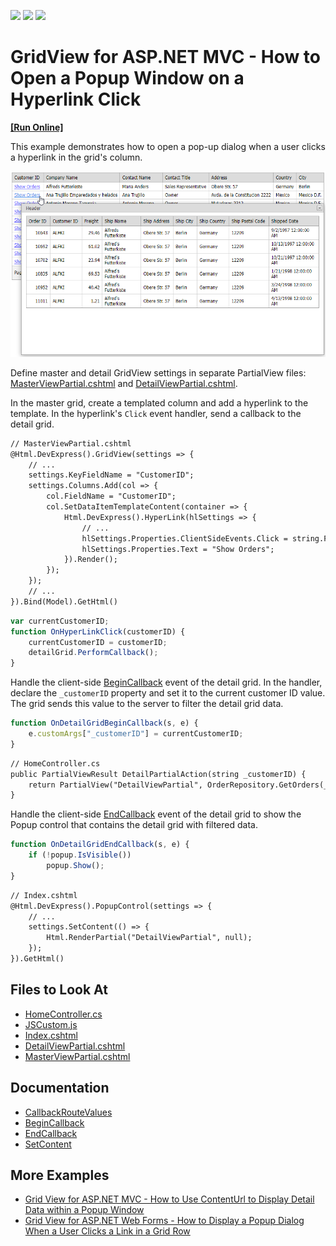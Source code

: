 <!-- default badges list -->
![](https://img.shields.io/endpoint?url=https://codecentral.devexpress.com/api/v1/VersionRange/134060041/20.2.3%2B)
[![](https://img.shields.io/badge/Open_in_DevExpress_Support_Center-FF7200?style=flat-square&logo=DevExpress&logoColor=white)](https://supportcenter.devexpress.com/ticket/details/E20052)
[![](https://img.shields.io/badge/📖_How_to_use_DevExpress_Examples-e9f6fc?style=flat-square)](https://docs.devexpress.com/GeneralInformation/403183)
<!-- default badges end -->
# GridView for ASP.NET MVC - How to Open a Popup Window on a Hyperlink Click

<!-- run online -->
**[[Run Online]](https://codecentral.devexpress.com/134060041/)**
<!-- run online end -->

This example demonstrates how to open a pop-up dialog when a user clicks a hyperlink in the grid's column.

![GridView for MVC - PopupHyperlink](images/PopupHyperlink.png)

Define master and detail GridView settings in separate PartialView files: [MasterViewPartial.cshtml](./CS/DisplayDetailInPopupWindow/Views/Shared/MasterViewPartial.cshtml) and [DetailViewPartial.cshtml](./CS/DisplayDetailInPopupWindow/Views/Shared/DetailViewPartial.cshtml).

In the master grid, create a templated column and add a hyperlink to the template. In the hyperlink's `Click` event handler, send a callback to the detail grid.

```xml
// MasterViewPartial.cshtml
@Html.DevExpress().GridView(settings => {
    // ...
    settings.KeyFieldName = "CustomerID";
    settings.Columns.Add(col => {
        col.FieldName = "CustomerID";
        col.SetDataItemTemplateContent(container => {
            Html.DevExpress().HyperLink(hlSettings => {
                // ...
                hlSettings.Properties.ClientSideEvents.Click = string.Format("function(s, e) {{ OnHyperLinkClick('{0}'); }}", (container as GridViewDataItemTemplateContainer).KeyValue.ToString());
                hlSettings.Properties.Text = "Show Orders";
            }).Render();
        });
    });
    // ...
}).Bind(Model).GetHtml()
```

```js
var currentCustomerID;
function OnHyperLinkClick(customerID) {
    currentCustomerID = customerID;
    detailGrid.PerformCallback();
}
```

Handle the client-side [BeginCallback](https://docs.devexpress.com/AspNetMvc/js-MVCxClientGridView.BeginCallback) event of the detail grid. In the handler, declare the `_customerID` property and set it to the current customer ID value. The grid sends this value to the server to filter the detail grid data.

```js
function OnDetailGridBeginCallback(s, e) {
    e.customArgs["_customerID"] = currentCustomerID;
}
```

```xml
// HomeController.cs
public PartialViewResult DetailPartialAction(string _customerID) {
    return PartialView("DetailViewPartial", OrderRepository.GetOrders(_customerID));
}
```

Handle the client-side [EndCallback](https://docs.devexpress.com/AspNet/js-ASPxClientGridView.EndCallback) event of the detail grid to show the Popup control that contains the detail grid with filtered data.

```js
function OnDetailGridEndCallback(s, e) {
    if (!popup.IsVisible()) 
        popup.Show();
}
```

```xml
// Index.cshtml
@Html.DevExpress().PopupControl(settings => {
    // ...
    settings.SetContent(() => {
        Html.RenderPartial("DetailViewPartial", null);
    });
}).GetHtml()

```

## Files to Look At

* [HomeController.cs](./CS/DisplayDetailInPopupWindow/Controllers/HomeController.cs)
* [JSCustom.js](./CS/DisplayDetailInPopupWindow/Scripts/JSCustom.js)
* [Index.cshtml](./CS/DisplayDetailInPopupWindow/Views/Home/Index.cshtml)
* [DetailViewPartial.cshtml](./CS/DisplayDetailInPopupWindow/Views/Shared/DetailViewPartial.cshtml)
* [MasterViewPartial.cshtml](./CS/DisplayDetailInPopupWindow/Views/Shared/MasterViewPartial.cshtml)

## Documentation

- [CallbackRouteValues](https://docs.devexpress.com/AspNetMvc/DevExpress.Web.Mvc.AutoCompleteBoxBaseSettings.CallbackRouteValues)
- [BeginCallback](https://docs.devexpress.com/AspNetMvc/js-MVCxClientGridView.BeginCallback)
- [EndCallback](https://docs.devexpress.com/AspNet/js-ASPxClientGridView.EndCallback)
- [SetContent](https://docs.devexpress.com/AspNetMvc/DevExpress.Web.Mvc.MVCxPopupWindow.SetContent.overloads)

## More Examples

- [Grid View for ASP.NET MVC - How to Use ContentUrl to Display Detail Data within a Popup Window](https://github.com/DevExpress-Examples/how-to-display-detail-data-within-a-popup-window-using-contenturl-mvc-e20051)
- [Grid View for ASP.NET Web Forms - How to Display a Popup Dialog When a User Clicks a Link in a Grid Row](https://github.com/DevExpress-Examples/aspxgridview-display-popup-when-user-clicks-cell-link)

